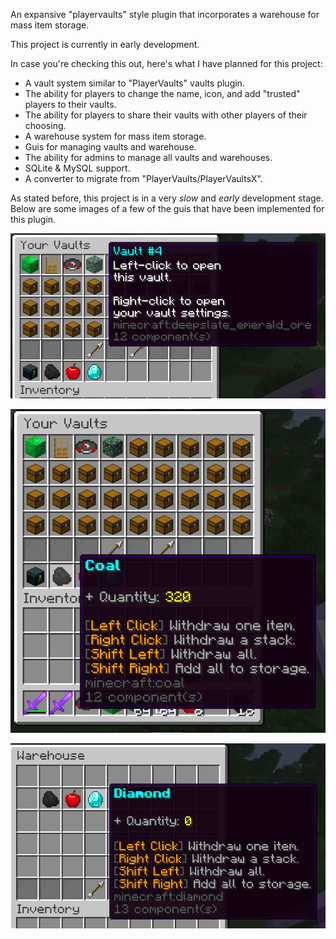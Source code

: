 An expansive "playervaults" style plugin that incorporates a warehouse for mass item storage.

This project is currently in early development.

In case you're checking this out, here's
what I have planned for this project:

- A vault system similar to "PlayerVaults" vaults plugin.
- The ability for players to change the name, icon, and add "trusted" players to their vaults.
- The ability for players to share their vaults with other players of their choosing.
- A warehouse system for mass item storage.
- Guis for managing vaults and warehouse.
- The ability for admins to manage all vaults and warehouses.
- SQLite & MySQL support.
- A converter to migrate from "PlayerVaults/PlayerVaultsX".


As stated before, this project is in a very *slow* and
*early* development stage. Below are some images of a
few of the guis that have been implemented for this plugin.

![yourvaults.png](images/yourvaults.png)



![quickbar.png](images/quickbar.png)



![warehouse.png](images/warehouse.png)